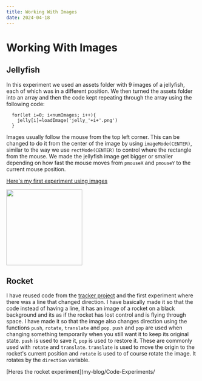 ```yaml
---
title: Working With Images
date: 2024-04-18
---
```


# Working With Images

## Jellyfish

In this experiment we used an assets folder with 9 images of a jellyfish, each of which was in a different position. We then turned the assets folder into an array and then the code kept
repeating through the array using the following code:
```
  for(let i=0; i<numImages; i++){
    jelly[i]=loadImage('jelly_'+i+'.png')
  }
```
Images usually follow the mouse from the top left corner. This can be changed to do it from the center of the image by using `imageMode(CENTER)`, similar to the way we use `rectMode(CENTER)` to
control where the rectangle from the mouse. We made the jellyfish image get bigger or smaller depending on how fast the mouse moves from `pmouseX` and `pmouseY` to the current mouse position.

[Here's my first experiment using images](/my-blog/Code-Experiments/Jelly-fish/index.html)

<img src="/my-blog/Images/Jellyfish.png" width = "200">

## Rocket

I have reused code from the [tracker project](/my-blog/_posts/2024-03-14-Trackers.md) and the first experiment where there was a line that changed direction. I have basically made it so that the code instead of having a line, it has an image of a rocket on a black background and its as if the rocket has lost control and is flying through space. I have made it so that the image also changes direction using the functions `push`, `rotate`, `translate` and `pop`. `push` and `pop` are used when changing something temporarily when you still want it to keep its original state. `push` is used to save it, `pop` is used to restore it. These are commonly used with `rotate` and `translate`. `translate` is used to move the origin to the rocket's current position and `rotate` is used to of course rotate the image. It rotates by the `direction` variable. 

[Heres the rocket experiment](my-blog/Code-Experiments/
